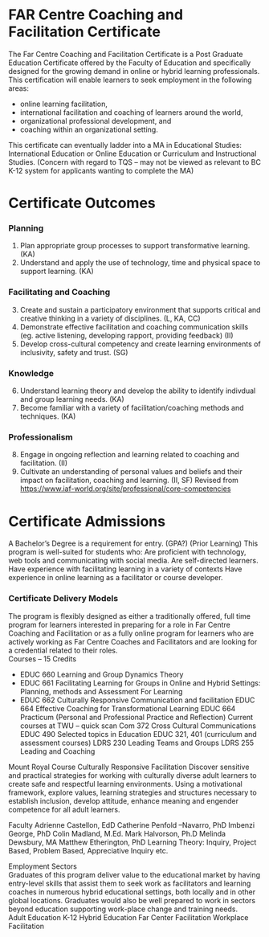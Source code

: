 # FAR Centre Coaching and Facilitation Certificate

The Far Centre Coaching and Facilitation Certificate is a Post Graduate Education Certificate offered by the Faculty of Education and specifically designed for the growing demand in online or hybrid learning professionals. This certification will enable learners to seek employment in the following areas:

* online learning facilitation,
* international facilitation and coaching of learners around the world,
* organizational professional development, and
* coaching within an organizational setting.

This certificate can eventually ladder into a MA in Educational Studies: International Education or Online Education or Curriculum and Instructional Studies. \(Concern with regard to TQS – may not be viewed as relevant to BC K-12 system for applicants wanting to complete the MA\)

# Certificate Outcomes
### Planning
1.  Plan appropriate group processes to support transformative learning.  (KA)
2.  Understand and apply the use of technology, time and physical space to support learning. 
     (KA)

### Facilitating and Coaching 
3.  Create and sustain a participatory environment that supports critical and creative thinking in a 
     variety of disciplines.  (L, KA, CC)
4.  Demonstrate effective facilitation and coaching communication skills (eg. active listening, 
     developing rapport, providing feedback) (II)
5.  Develop cross-cultural competency and create learning environments of inclusivity, safety
     and trust.  (SG)

### Knowledge 
6.  Understand learning theory and develop the ability to identify indivdual and group learning 
     needs. (KA)
7.  Become familiar with a variety of facilitation/coaching methods and techniques.  (KA)

### Professionalism 
8.  Engage in ongoing reflection and learning related to coaching and facilitation.   (II)
9.  Cultivate an understanding of personal values and beliefs and their impact on facilitation, 
     coaching and learning. (II, SF) 
Revised from https://www.iaf-world.org/site/professional/core-competencies


# Certificate Admissions

A Bachelor’s Degree is a requirement for entry.  (GPA?) (Prior Learning)
	This program is well-suited for students who:
	Are proficient with technology, web tools and communicating with social media.
	Are self-directed learners.
	Have experience with facilitating learning in a variety of contexts
	Have experience in online learning as a facilitator or course developer.

### Certificate Delivery Models
The program is flexibly designed as either a traditionally offered, full time program for learners interested in preparing for a role in Far Centre Coaching and Facilitation or as a fully online program for learners who are actively working as Far Centre Coaches and Facilitators and are looking for a credential related to their roles.  
Courses – 15 Credits
* EDUC 660 Learning and Group Dynamics Theory
* EDUC 661 Facilitating Learning for Groups in Online and Hybrid Settings:  Planning, methods and Assessment For Learning
* EDUC 662 Culturally Responsive Communication and facilitation 
EDUC 664 Effective Coaching for Transformational Learning
EDUC 664 Practicum (Personal and Professional Practice and Reflection)
Current courses at TWU – quick scan
Com 372 Cross Cultural Communications
EDUC 490 Selected topics in Education
EDUC 321, 401 (curriculum and assessment courses)
LDRS 230 Leading Teams and Groups
LDRS 255 Leading and Coaching 



Mount Royal Course 
Culturally Responsive Facilitation
Discover sensitive and practical strategies for working with culturally diverse adult learners to create safe and respectful learning environments. Using a motivational framework, explore values, learning strategies and structures necessary to establish inclusion, develop attitude, enhance meaning and engender competence for all adult learners. 

Faculty
Adrienne Castellon, EdD
Catherine Penfold –Navarro, PhD
Imbenzi George, PhD
Colin Madland, M.Ed.
Mark Halvorson, Ph.D
Melinda Dewsbury, MA
Matthew Etherington, PhD  Learning Theory:  Inquiry, Project Based, Problem Based, Appreciative Inquiry etc.  

Employment Sectors	
Graduates of this program deliver value to the educational market by having entry-level skills that assist them to seek work as facilitators and learning coaches in numerous hybrid educational settings, both locally and in other global locations.  Graduates would also be well prepared to work in sectors beyond education supporting work-place change and training needs.  
	Adult Education
	K-12 Hybrid Education
	Far Center Facilitation
	Workplace Facilitation 
